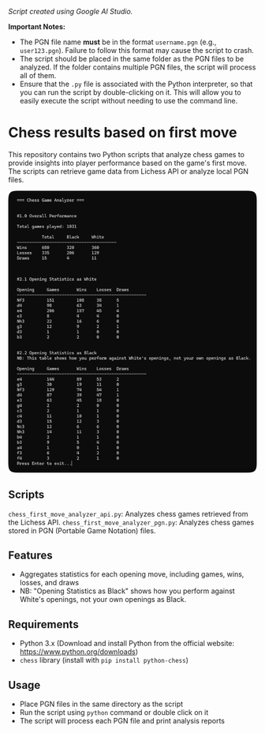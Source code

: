 *Script created using Google AI Studio.*

**Important Notes:**
- The PGN file name **must** be in the format `username.pgn` (e.g., `user123.pgn`). Failure to follow this format may cause the script to crash.
- The script should be placed in the same folder as the PGN files to be analyzed. If the folder contains multiple PGN files, the script will process all of them.
- Ensure that the `.py` file is associated with the Python interpreter, so that you can run the script by double-clicking on it. This will allow you to easily execute the script without needing to use the command line.

# Chess results based on first move
This repository contains two Python scripts that analyze chess games to provide insights into player performance based on the game's first move. The scripts can retrieve game data from Lichess API or analyze local PGN files.

![alt text](image.png)

## Scripts
`chess_first_move_analyzer_api.py`: Analyzes chess games retrieved from the Lichess API.
`chess_first_move_analyzer_pgn.py`: Analyzes chess games stored in PGN (Portable Game Notation) files.


## Features
- Aggregates statistics for each opening move, including games, wins, losses, and draws
- NB: "Opening Statistics as Black" shows how you perform against White's openings, not your own openings as Black.
## Requirements
- Python 3.x (Download and install Python from the official website: https://www.python.org/downloads)
- `chess` library (install with `pip install python-chess`)
## Usage
- Place PGN files in the same directory as the script
- Run the script using `python` command or double click on it
- The script will process each PGN file and print analysis reports